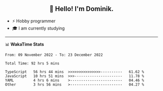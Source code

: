 <h2 align="center">👋 Hello! I'm Dominik.</h2>

- ⚡ Hobby programmer
- 🎓 I am currently studying

---
📊 **WakaTime Stats**
<!--START_SECTION:waka-->

```text
From: 09 November 2022 - To: 23 December 2022

Total Time: 92 hrs 5 mins

TypeScript   56 hrs 44 mins  >>>>>>>>>>>>>>>----------   61.62 %
JavaScript   10 hrs 51 mins  >>>----------------------   11.78 %
YAML         4 hrs 6 mins    >------------------------   04.46 %
Other        3 hrs 56 mins   >------------------------   04.27 %
```

<!--END_SECTION:waka-->
